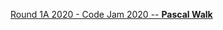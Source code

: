 [Round 1A 2020 - Code Jam 2020 -- **Pascal Walk**](https://codingcompetitions.withgoogle.com/codejam/round/000000000019fd74/00000000002b1353)